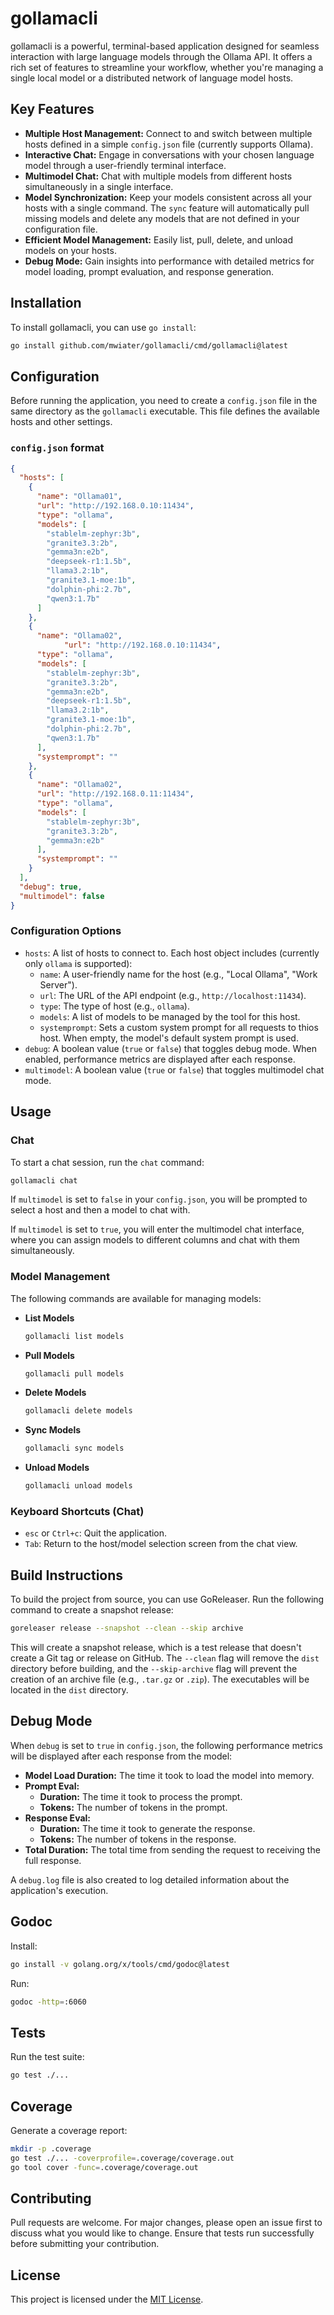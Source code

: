 # gollamacli

gollamacli is a powerful, terminal-based application designed for seamless interaction with large language models through the Ollama API. It offers a rich set of features to streamline your workflow, whether you're managing a single local model or a distributed network of language model hosts.

## Key Features

- **Multiple Host Management:** Connect to and switch between multiple hosts defined in a simple `config.json` file (currently supports Ollama).
- **Interactive Chat:** Engage in conversations with your chosen language model through a user-friendly terminal interface.
- **Multimodel Chat:** Chat with multiple models from different hosts simultaneously in a single interface.
- **Model Synchronization:** Keep your models consistent across all your hosts with a single command. The `sync` feature will automatically pull missing models and delete any models that are not defined in your configuration file.
- **Efficient Model Management:** Easily list, pull, delete, and unload models on your hosts.
- **Debug Mode:** Gain insights into performance with detailed metrics for model loading, prompt evaluation, and response generation.

## Installation

To install gollamacli, you can use `go install`:

```bash
go install github.com/mwiater/gollamacli/cmd/gollamacli@latest
```

## Configuration

Before running the application, you need to create a `config.json` file in the same directory as the `gollamacli` executable. This file defines the available hosts and other settings.

### `config.json` format

```json
{
  "hosts": [
    {
      "name": "Ollama01",
      "url": "http://192.168.0.10:11434",
      "type": "ollama",
      "models": [
        "stablelm-zephyr:3b",
        "granite3.3:2b",
        "gemma3n:e2b",
        "deepseek-r1:1.5b",
        "llama3.2:1b",
        "granite3.1-moe:1b",
        "dolphin-phi:2.7b",
        "qwen3:1.7b"
      ]
    },
    {
      "name": "Ollama02",
            "url": "http://192.168.0.10:11434",
      "type": "ollama",
      "models": [
        "stablelm-zephyr:3b",
        "granite3.3:2b",
        "gemma3n:e2b",
        "deepseek-r1:1.5b",
        "llama3.2:1b",
        "granite3.1-moe:1b",
        "dolphin-phi:2.7b",
        "qwen3:1.7b"
      ],
      "systemprompt": ""
    },
    {
      "name": "Ollama02",
      "url": "http://192.168.0.11:11434",
      "type": "ollama",
      "models": [
        "stablelm-zephyr:3b",
        "granite3.3:2b",
        "gemma3n:e2b"
      ],
      "systemprompt": ""
    }
  ],
  "debug": true,
  "multimodel": false
}
```

### Configuration Options

- `hosts`: A list of hosts to connect to. Each host object includes (currently only `ollama` is supported):
  - `name`: A user-friendly name for the host (e.g., "Local Ollama", "Work Server").
  - `url`: The URL of the API endpoint (e.g., `http://localhost:11434`).
  - `type`: The type of host (e.g., `ollama`).
  - `models`: A list of models to be managed by the tool for this host.
  - `systemprompt`: Sets a custom system prompt for all requests to thios host. When empty, the model's default system prompt is used.
- `debug`: A boolean value (`true` or `false`) that toggles debug mode. When enabled, performance metrics are displayed after each response.
- `multimodel`: A boolean value (`true` or `false`) that toggles multimodel chat mode.

## Usage

### Chat

To start a chat session, run the `chat` command:

```bash
gollamacli chat
```

If `multimodel` is set to `false` in your `config.json`, you will be prompted to select a host and then a model to chat with.

If `multimodel` is set to `true`, you will enter the multimodel chat interface, where you can assign models to different columns and chat with them simultaneously.

### Model Management

The following commands are available for managing models:

- **List Models**
  ```bash
  gollamacli list models
  ```
- **Pull Models**
  ```bash
  gollamacli pull models
  ```
- **Delete Models**
  ```bash
  gollamacli delete models
  ```
- **Sync Models**
  ```bash
  gollamacli sync models
  ```
- **Unload Models**
  ```bash
  gollamacli unload models
  ```

### Keyboard Shortcuts (Chat)

- `esc` or `Ctrl+c`: Quit the application.
- `Tab`: Return to the host/model selection screen from the chat view.

## Build Instructions

To build the project from source, you can use GoReleaser. Run the following command to create a snapshot release:

```bash
goreleaser release --snapshot --clean --skip archive
```

This will create a snapshot release, which is a test release that doesn't create a Git tag or release on GitHub. The `--clean` flag will remove the `dist` directory before building, and the `--skip-archive` flag will prevent the creation of an archive file (e.g., `.tar.gz` or `.zip`). The executables will be located in the `dist` directory.

## Debug Mode

When `debug` is set to `true` in `config.json`, the following performance metrics will be displayed after each response from the model:

- **Model Load Duration:** The time it took to load the model into memory.
- **Prompt Eval:**
  - **Duration:** The time it took to process the prompt.
  - **Tokens:** The number of tokens in the prompt.
- **Response Eval:**
  - **Duration:** The time it took to generate the response.
  - **Tokens:** The number of tokens in the response.
- **Total Duration:** The total time from sending the request to receiving the full response.

A `debug.log` file is also created to log detailed information about the application's execution.

## Godoc

Install:

```bash
go install -v golang.org/x/tools/cmd/godoc@latest
```

Run:

```bash
godoc -http=:6060
```

## Tests

Run the test suite:

```bash
go test ./...
```

## Coverage

Generate a coverage report:

```bash
mkdir -p .coverage
go test ./... -coverprofile=.coverage/coverage.out
go tool cover -func=.coverage/coverage.out
```

## Contributing

Pull requests are welcome. For major changes, please open an issue first to discuss what you would like to change. Ensure that tests run successfully before submitting your contribution.

## License

This project is licensed under the [MIT License](LICENSE).
